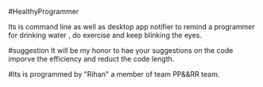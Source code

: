 
#HealthyProgrammer

Its is command line as well as desktop app notifier to remind a programmer for drinking water , do exercise and keep blinking the eyes.

#suggestion
It will be my honor to hae your suggestions  on the code imporve the efficiency and reduct the code length.

#Its is programmed by "Rihan" a member of team PP&&RR team.